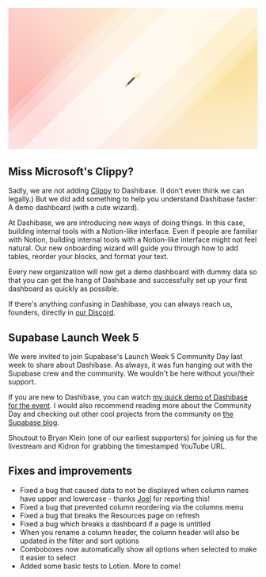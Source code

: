 ![Improved onboarding](../assets/onboarding-dashboard.png)

## Miss Microsoft's Clippy?

Sadly, we are not adding [Clippy](https://www.theverge.com/2021/7/14/22577468/microsoft-office-clippy-emoji-tweet-likes) to Dashibase. (I don't even think we can legally.) But we did add something to help you understand Dashibase faster: A demo dashboard (with a cute wizard).

At Dashibase, we are introducing new ways of doing things. In this case, building internal tools with a Notion-like interface. Even if people are familiar with Notion, building internal tools with a Notion-like interface might not feel natural. Our new onboarding wizard will guide you through how to add tables, reorder your blocks, and format your text.

Every new organization will now get a demo dashboard with dummy data so that you can get the hang of Dashibase and successfully set up your first dashboard as quickly as possible. 

If there's anything confusing in Dashibase, you can always reach us, founders, directly in [our Discord](https://discord.gg/crhDFYvbbq).

## Supabase Launch Week 5

We were invited to join Supabase's Launch Week 5 Community Day last week to share about Dashibase. As always, it was fun hanging out with the Supabase crew and the community. We wouldn't be here without your/their support.

If you are new to Dashibase, you can watch [my quick demo of Dashibase for the event](https://supabase.com/blog/launch-week-5-community-day). I would also recommend reading more about the Community Day and checking out other cool projects from the community on [the Supabase blog](https://supabase.com/blog/launch-week-5-community-day).

Shoutout to Bryan Klein (one of our earliest supporters) for joining us for the livestream and Kidron for grabbing the timestamped YouTube URL.

## Fixes and improvements

- Fixed a bug that caused data to not be displayed when column names have upper and lowercase - thanks [Joel](https://github.com/OneFishTwoFishRedFish-JFish) for reporting this!
- Fixed a bug that prevented column reordering via the columns menu
- Fixed a bug that breaks the Resources page on refresh
- Fixed a bug which breaks a dashboard if a page is untitled
- When you rename a column header, the column header will also be updated in the filter and sort options
- Comboboxes now automatically show all options when selected to make it easier to select
- Added some basic tests to Lotion. More to come!
